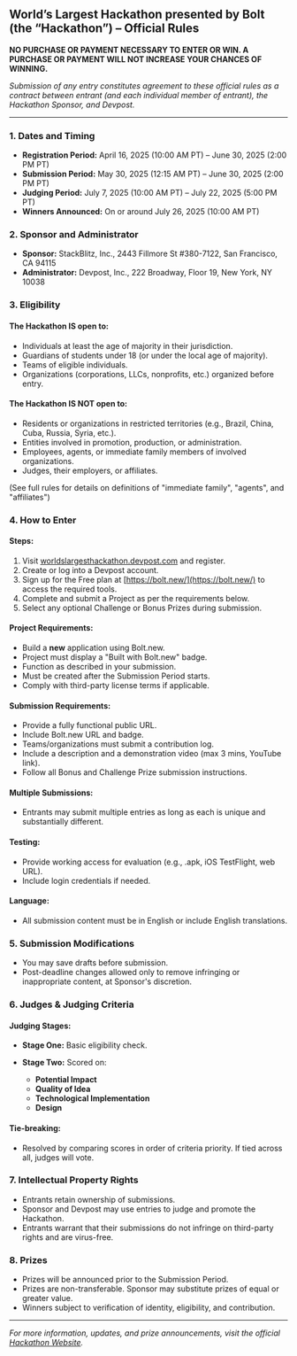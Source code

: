 ## World’s Largest Hackathon presented by Bolt (the “Hackathon”) – Official Rules

**NO PURCHASE OR PAYMENT NECESSARY TO ENTER OR WIN. A PURCHASE OR PAYMENT WILL NOT INCREASE YOUR CHANCES OF WINNING.**

*Submission of any entry constitutes agreement to these official rules as a contract between entrant (and each individual member of entrant), the Hackathon Sponsor, and Devpost.*

---

### 1. Dates and Timing

* **Registration Period:** April 16, 2025 (10:00 AM PT) – June 30, 2025 (2:00 PM PT)
* **Submission Period:** May 30, 2025 (12:15 AM PT) – June 30, 2025 (2:00 PM PT)
* **Judging Period:** July 7, 2025 (10:00 AM PT) – July 22, 2025 (5:00 PM PT)
* **Winners Announced:** On or around July 26, 2025 (10:00 AM PT)

### 2. Sponsor and Administrator

* **Sponsor:** StackBlitz, Inc., 2443 Fillmore St #380-7122, San Francisco, CA 94115
* **Administrator:** Devpost, Inc., 222 Broadway, Floor 19, New York, NY 10038

### 3. Eligibility

#### The Hackathon **IS open** to:

* Individuals at least the age of majority in their jurisdiction.
* Guardians of students under 18 (or under the local age of majority).
* Teams of eligible individuals.
* Organizations (corporations, LLCs, nonprofits, etc.) organized before entry.

#### The Hackathon **IS NOT open** to:

* Residents or organizations in restricted territories (e.g., Brazil, China, Cuba, Russia, Syria, etc.).
* Entities involved in promotion, production, or administration.
* Employees, agents, or immediate family members of involved organizations.
* Judges, their employers, or affiliates.

(See full rules for details on definitions of "immediate family", "agents", and "affiliates")

### 4. How to Enter

#### Steps:

1. Visit [worldslargesthackathon.devpost.com](https://worldslargesthackathon.devpost.com) and register.
2. Create or log into a Devpost account.
3. Sign up for the Free plan at [https://bolt.new/](https://bolt.new/) to access the required tools.
4. Complete and submit a Project as per the requirements below.
5. Select any optional Challenge or Bonus Prizes during submission.

#### Project Requirements:

* Build a **new** application using Bolt.new.
* Project must display a "Built with Bolt.new" badge.
* Function as described in your submission.
* Must be created after the Submission Period starts.
* Comply with third-party license terms if applicable.

#### Submission Requirements:

* Provide a fully functional public URL.
* Include Bolt.new URL and badge.
* Teams/organizations must submit a contribution log.
* Include a description and a demonstration video (max 3 mins, YouTube link).
* Follow all Bonus and Challenge Prize submission instructions.

#### Multiple Submissions:

* Entrants may submit multiple entries as long as each is unique and substantially different.

#### Testing:

* Provide working access for evaluation (e.g., .apk, iOS TestFlight, web URL).
* Include login credentials if needed.

#### Language:

* All submission content must be in English or include English translations.

### 5. Submission Modifications

* You may save drafts before submission.
* Post-deadline changes allowed only to remove infringing or inappropriate content, at Sponsor's discretion.

### 6. Judges & Judging Criteria

#### Judging Stages:

* **Stage One:** Basic eligibility check.
* **Stage Two:** Scored on:

  * **Potential Impact**
  * **Quality of Idea**
  * **Technological Implementation**
  * **Design**

#### Tie-breaking:

* Resolved by comparing scores in order of criteria priority. If tied across all, judges will vote.

### 7. Intellectual Property Rights

* Entrants retain ownership of submissions.
* Sponsor and Devpost may use entries to judge and promote the Hackathon.
* Entrants warrant that their submissions do not infringe on third-party rights and are virus-free.

### 8. Prizes

* Prizes will be announced prior to the Submission Period.
* Prizes are non-transferable. Sponsor may substitute prizes of equal or greater value.
* Winners subject to verification of identity, eligibility, and contribution.

---

*For more information, updates, and prize announcements, visit the official [Hackathon Website](https://worldslargesthackathon.devpost.com).*
